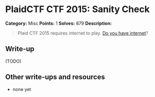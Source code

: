 # PlaidCTF CTF 2015: Sanity Check

**Category:** Misc
**Points:** 1
**Solves:** 879
**Description:**

> Plaid CTF 2015 requires internet to play. [Do you have internet](http://pewpewpew.xyz/)?

## Write-up

(TODO)

## Other write-ups and resources

* none yet